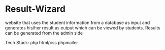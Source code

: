 # Result-Wizard
website that uses the student information from a database as input and generates his/her result  as output which can be viewed by students. Results can be generated from the admin side

Tech Stack:
php
html/css
phpmailer

